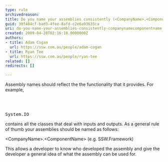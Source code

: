 ```yaml
---
type: rule
archivedreason: 
title: Do you name your assemblies consistently (<CompanyName>.<ComponentName>)?
guid: 30f404cf-bad3-4fee-8afd-c2e6a93635ca
uri: do-you-name-your-assemblies-consistently-companynamecomponentname
created: 2009-04-28T02:16:10.0000000Z
authors:
- title: Adam Cogan
  url: https://ssw.com.au/people/adam-cogan
- title: Ryan Tee
  url: https://ssw.com.au/people/ryan-tee
related: []
redirects: []

---
```



Assembly names should reflect the the functionality that it provides. For example,

<br><excerpt class='endintro'></excerpt><br>

  <dl class="goodCode">
    <dt>
    <pre>System.IO</pre>
    </dt>
</dl>
<p>contains all the classes that deal with inputs and outputs. As a general rule of thumb your assemblies should be named as follows&#58; </p>
<p>&lt;CompanyName&gt;.&lt;ComponentName&gt; (e.g. SSW.Framework) </p>
<p>This allows a developer to know who developed the assembly and give the developer a general idea of what the assembly can be used for.</p>



